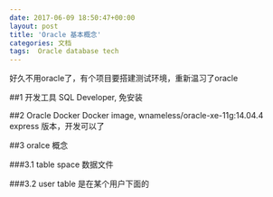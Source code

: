 ```yaml
---
date: 2017-06-09 18:50:47+00:00
layout: post
title: 'Oracle 基本概念'
categories: 文档
tags:  Oracle database tech
---
```


好久不用oracle了，有个项目要搭建测试环境，重新温习了oracle

##1 开发工具
SQL Developer, 免安装

##2 Oracle Docker
Docker image, wnameless/oracle-xe-11g:14.04.4
express 版本，开发可以了

##3 oralce 概念

###3.1 table space
数据文件

###3.2 user 
table 是在某个用户下面的



